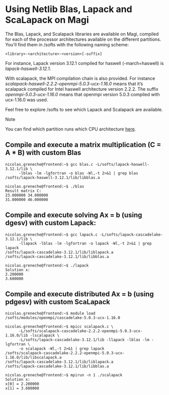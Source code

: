 # Using Netlib Blas, Lapack and ScaLapack on Magi

The Blas, Lapack, and Scalapack libraries are available on Magi, compiled for each of the processor architectures available on the different partitions. You'll find them in /softs with the following naming scheme:

````{verbatim}
<library>-<architecture>-<version>[-suffix]
````

For instance, Lapack version 3.12.1 compiled for haswell (-march=haswell) is *lapack-haswell-3.12.1*.

With scalapack, the MPI compilation chain is also provided. For instance *scalapack-haswell-2.2.2-openmpi-5.0.3-ucx-1.16.0* means that it’s scalapack compiled for Intel haswell architecture version 2.2.2. The suffix *openmpi-5.0.3-ucx-1.16.0* means that openmpi version 5.0.3 compiled with ucx-1.16.0 was used.

Feel free to explore /softs to see which Lapack and Scalapack are available.

> [!NOTE]
> You can find which partition runs which CPU architecture [here](https://github.com/Nyk0/magi-wiki/blob/main/README.md#welcome-to-magi).

## Compile and execute a matrix multiplication (C = A * B) with custom Blas

```console
nicolas.greneche@frontend:~$ gcc blas.c -L/softs/lapack-haswell-3.12.1/lib \
      -lblas -lm -lgfortran -o blas -Wl,-t 2>&1 | grep blas
/softs/lapack-haswell-3.12.1/lib/libblas.a
```

```console
nicolas.greneche@frontend:~$ ./blas
Result matrix C:
23.000000 34.000000
31.000000 46.000000
```

## Compile and execute solving Ax = b (using dgesv) with custom Lapack:

```console
nicolas.greneche@frontend:~$ gcc lapack.c -L/softs/lapack-cascadelake-3.12.1/lib \
      -llapack -lblas -lm -lgfortran -o lapack -Wl,-t 2>&1 | grep lapack
/softs/lapack-cascadelake-3.12.1/lib/liblapack.a
/softs/lapack-cascadelake-3.12.1/lib/libblas.a
```

```console
nicolas.greneche@frontend:~$ ./lapack
Solution x:
2.200000
3.600000
```

## Compile and execute distributed Ax = b (using pdgesv) with custom ScaLapack

```console
nicolas.greneche@frontend:~$ module load /softs/modules/openmpi/cascadelake-5.0.3-ucx-1.16.0
```

```console
nicolas.greneche@frontend:~$ mpicc scalapack.c \
      -L/softs/scalapack-cascadelake-2.2.2-openmpi-5.0.3-ucx-1.16.0/lib -lscalapack \
      -L/softs/lapack-cascadelake-3.12.1/lib -llapack -lblas -lm -lgfortran \
      -o scalapack -Wl,-t 2>&1 | grep lapack
/softs/scalapack-cascadelake-2.2.2-openmpi-5.0.3-ucx-1.16.0/lib/libscalapack.a
/softs/lapack-cascadelake-3.12.1/lib/liblapack.a
/softs/lapack-cascadelake-3.12.1/lib/libblas.a
```

```console
nicolas.greneche@frontend:~$ mpirun -n 1 ./scalapack
Solution x:
x[0] = 2.200000
x[1] = 3.600000
```
